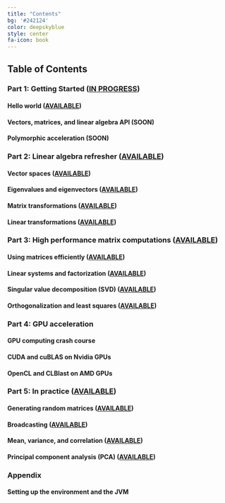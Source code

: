 ```yaml
---
title: "Contents"
bg: '#242124'
color: deepskyblue
style: center
fa-icon: book
---
```

## Table of Contents

### Part 1: Getting Started ([IN PROGRESS](https://www.patreon.com/linear_algebra?ref=10))

#### Hello world ([AVAILABLE](https://www.patreon.com/linear_algebra?ref=11))

#### Vectors, matrices, and linear algebra API (SOON)

#### Polymorphic acceleration (SOON)

### Part 2: Linear algebra refresher ([AVAILABLE](https://www.patreon.com/linear_algebra?ref=20))

#### Vector spaces ([AVAILABLE](https://www.patreon.com/linear_algebra?ref=21))

#### Eigenvalues and eigenvectors ([AVAILABLE](https://www.patreon.com/linear_algebra?ref=22))

#### Matrix transformations ([AVAILABLE](https://www.patreon.com/linear_algebra?ref=23))

#### Linear transformations ([AVAILABLE](https://www.patreon.com/linear_algebra?ref=24))

### Part 3: High performance matrix computations ([AVAILABLE](https://www.patreon.com/linear_algebra?ref=40))

#### Using matrices efficiently ([AVAILABLE](https://www.patreon.com/linear_algebra?ref=41))

#### Linear systems and factorization ([AVAILABLE](https://www.patreon.com/linear_algebra?ref=42))

#### Singular value decomposition (SVD) ([AVAILABLE](https://www.patreon.com/linear_algebra?ref=43))

#### Orthogonalization and least squares ([AVAILABLE](https://www.patreon.com/linear_algebra?ref=44))

### Part 4: GPU acceleration

#### GPU computing crash course

#### CUDA and cuBLAS on Nvidia GPUs

#### OpenCL and CLBlast on AMD GPUs

### Part 5: In practice ([AVAILABLE](https://www.patreon.com/linear_algebra?ref=50))

#### Generating random matrices ([AVAILABLE](https://www.patreon.com/linear_algebra?ref=51))

#### Broadcasting ([AVAILABLE](https://www.patreon.com/linear_algebra?ref=52))

#### Mean, variance, and correlation ([AVAILABLE](https://www.patreon.com/linear_algebra?ref=53))

#### Principal component analysis (PCA) ([AVAILABLE](https://www.patreon.com/linear_algebra?ref=54))

### Appendix

#### Setting up the environment and the JVM

